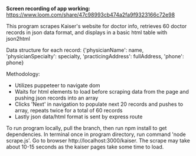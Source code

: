 <b>Screen recording of app working:</b> https://www.loom.com/share/47c98993cb474a2fa9f9323166c72e98

This program scrapes Kaiser's website for doctor info, retrieves 60 doctor records in json data format, and displays in a basic html table with json2html

Data structure for each record:
{'physicianName': name,
'physicianSpecialty': specialty,
'practicingAddress': fullAddress,
'phone': phone}

Methodology:

<ul>
<li>Utilizes puppeteer to navigate dom
<li>Waits for html elements to load before scraping data from the page and pushing json records into an array
<li>Clicks 'Next' in navigation to populate next 20 records and pushes to array, repeats twice for a total of 60 records
<li>Lastly json data/html format is sent by express route
</ul>

To run program locally, pull the branch, then run npm install to get dependencies. In terminal once in program directory, run command 'node scrape.js'. Go to browser http://localhost:3000/kaiser. The scrape may take about 10-15 seconds as the kaiser pages take some time to load.
